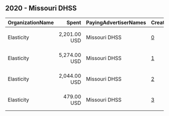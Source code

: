 ## 2020 - Missouri DHSS 
|OrganizationName|Spent|PayingAdvertiserNames|CreativeUrls|Impressions|Genders|AgeBrackets|CountryCodes|BillingAddresses|CandidateBallotInformation|
|:---|---:|:---|:---|---:|:---|:---|:---|:---|:---|
|Elasticity|2,201.00 USD|Missouri DHSS|[0](https://www.snap.com/political-ads/asset/d00788bdbdb61b1c93f02e2598130440c98a39f09544081d47249d56a2b95c1f?mediaType=mp4)|1,136,146||15-44|united states|"1008 Locust St.,Saint Louis,63101,US"||
|Elasticity|5,274.00 USD|Missouri DHSS|[1](https://www.snap.com/political-ads/asset/d00788bdbdb61b1c93f02e2598130440c98a39f09544081d47249d56a2b95c1f?mediaType=mp4)|3,027,177||15-44|united states|"1008 Locust St.,Saint Louis,63101,US"||
|Elasticity|2,044.00 USD|Missouri DHSS|[2](https://www.snap.com/political-ads/asset/d00788bdbdb61b1c93f02e2598130440c98a39f09544081d47249d56a2b95c1f?mediaType=mp4)|1,120,046||15-44|united states|"1008 Locust St.,Saint Louis,63101,US"||
|Elasticity|479.00 USD|Missouri DHSS|[3](https://www.snap.com/political-ads/asset/d00788bdbdb61b1c93f02e2598130440c98a39f09544081d47249d56a2b95c1f?mediaType=mp4)|265,484||15-44|united states|"1008 Locust St.,Saint Louis,63101,US"||
